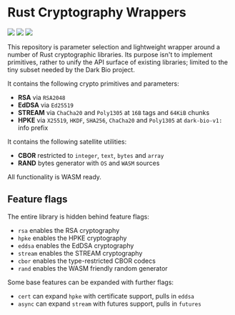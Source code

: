 # Rust Cryptography Wrappers

[![](https://img.shields.io/crates/v/darkbio-crypto.svg)](https://crates.io/crates/darkbio-crypto)
[![](https://docs.rs/darkbio-crypto/badge.svg)](https://docs.rs/darkbio-crypto)
[![](https://github.com/dark-bio/crypto-rs/workflows/tests/badge.svg)](https://github.com/dark-bio/crypto-rs/actions/workflows/ci.yml)

This repository is parameter selection and lightweight wrapper around a number of Rust cryptographic libraries. Its purpose isn't to implement primitives, rather to unify the API surface of existing libraries; limited to the tiny subset needed by the Dark Bio project.

It contains the following crypto primitives and parameters:

- **RSA** via `RSA2048`
- **EdDSA** via `Ed25519`
- **STREAM** via `ChaCha20` and `Poly1305` at `16B` tags and `64KiB` chunks
- **HPKE** via `X25519`, `HKDF`, `SHA256`, `ChaCha20` and `Poly1305` at `dark-bio-v1:` info prefix

It contains the following satellite utilities:

- **CBOR** restricted to `integer`, `text`, `bytes` and `array`
- **RAND** bytes generator with `OS` and `WASM` sources

All functionality is WASM ready.

## Feature flags

The entire library is hidden behind feature flags:

- `rsa` enables the RSA cryptography
- `hpke` enables the HPKE cryptography
- `eddsa` enables the EdDSA cryptography
- `stream` enables the STREAM cryptography
- `cbor` enables the type-restricted CBOR codecs
- `rand` enables the WASM friendly random generator

Some base features can be expanded with further flags:

- `cert` can expand `hpke` with certificate support, pulls in `eddsa`
- `async` can expand `stream` with futures support, pulls in `futures`
